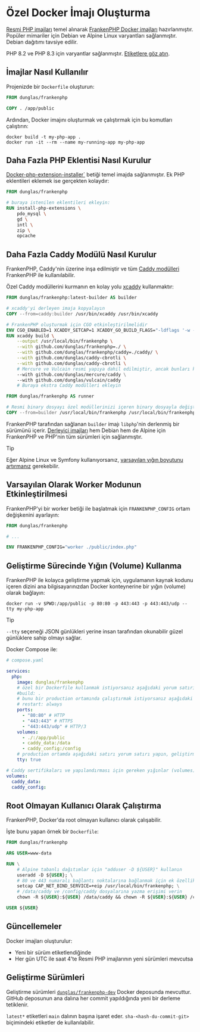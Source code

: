 # Özel Docker İmajı Oluşturma

[Resmi PHP imajları](https://hub.docker.com/_/php/) temel alınarak [FrankenPHP Docker imajları](https://hub.docker.com/r/dunglas/frankenphp) hazırlanmıştır. Popüler mimariler için Debian ve Alpine Linux varyantları sağlanmıştır. Debian dağıtımı tavsiye edilir.

PHP 8.2 ve PHP 8.3 için varyantlar sağlanmıştır. [Etiketlere göz atın](https://hub.docker.com/r/dunglas/frankenphp/tags).

## İmajlar Nasıl Kullanılır

Projenizde bir `Dockerfile` oluşturun:

```dockerfile
FROM dunglas/frankenphp

COPY . /app/public
```

Ardından, Docker imajını oluşturmak ve çalıştırmak için bu komutları çalıştırın:

```console
docker build -t my-php-app .
docker run -it --rm --name my-running-app my-php-app
```

## Daha Fazla PHP Eklentisi Nasıl Kurulur

[Docker-php-extension-installer`](https://github.com/mlocati/docker-php-extension-installer) betiği temel imajda sağlanmıştır.
Ek PHP eklentileri eklemek ise gerçekten kolaydır:

```dockerfile
FROM dunglas/frankenphp

# buraya istenilen eklentileri ekleyin:
RUN install-php-extensions \
	pdo_mysql \
	gd \
	intl \
	zip \
	opcache
```

## Daha Fazla Caddy Modülü Nasıl Kurulur

FrankenPHP, Caddy'nin üzerine inşa edilmiştir ve tüm [Caddy modülleri](https://caddyserver.com/docs/modules/) FrankenPHP ile kullanılabilir.

Özel Caddy modüllerini kurmanın en kolay yolu [xcaddy](https://github.com/caddyserver/xcaddy) kullanmaktır:

```dockerfile
FROM dunglas/frankenphp:latest-builder AS builder

# xcaddy'yi derleyen imaja kopyalayın
COPY --from=caddy:builder /usr/bin/xcaddy /usr/bin/xcaddy

# FrankenPHP oluşturmak için CGO etkinleştirilmelidir
ENV CGO_ENABLED=1 XCADDY_SETCAP=1 XCADDY_GO_BUILD_FLAGS="-ldflags '-w -s'"
RUN xcaddy build \
	--output /usr/local/bin/frankenphp \
	--with github.com/dunglas/frankenphp=./ \
	--with github.com/dunglas/frankenphp/caddy=./caddy/ \
	--with github.com/dunglas/caddy-cbrotli \
	--with github.com/dunglas/caddy-cbrotli \
	# Mercure ve Vulcain resmi yapıya dahil edilmiştir, ancak bunları kaldırmaktan çekinmeyin
	--with github.com/dunglas/mercure/caddy \
	--with github.com/dunglas/vulcain/caddy
	# Buraya ekstra Caddy modülleri ekleyin

FROM dunglas/frankenphp AS runner

# Resmi binary dosyayı özel modüllerinizi içeren binary dosyayla değiştirin
COPY --from=builder /usr/local/bin/frankenphp /usr/local/bin/frankenphp
```

FrankenPHP tarafından sağlanan `builder` imajı `libphp`'nin derlenmiş bir sürümünü içerir.
[Derleyici imajları](https://hub.docker.com/r/dunglas/frankenphp/tags?name=builder) hem Debian hem de Alpine için FrankenPHP ve PHP'nin tüm sürümleri için sağlanmıştır.

> [!TIP]
>
> Eğer Alpine Linux ve Symfony kullanıyorsanız,
> [varsayılan yığın boyutunu artırmanız](compile.md#using-xcaddy) gerekebilir.

## Varsayılan Olarak Worker Modunun Etkinleştirilmesi

FrankenPHP'yi bir worker betiği ile başlatmak için `FRANKENPHP_CONFIG` ortam değişkenini ayarlayın:

```dockerfile
FROM dunglas/frankenphp

# ...

ENV FRANKENPHP_CONFIG="worker ./public/index.php"
```

## Geliştirme Sürecinde Yığın (Volume) Kullanma

FrankenPHP ile kolayca geliştirme yapmak için, uygulamanın kaynak kodunu içeren dizini ana bilgisayarınızdan Docker konteynerine bir yığın (volume) olarak bağlayın:

```console
docker run -v $PWD:/app/public -p 80:80 -p 443:443 -p 443:443/udp --tty my-php-app
```

> [!TIP]
>
> `--tty` seçeneği JSON günlükleri yerine insan tarafından okunabilir güzel günlüklere sahip olmayı sağlar.

Docker Compose ile:

```yaml
# compose.yaml

services:
  php:
    image: dunglas/frankenphp
    # özel bir Dockerfile kullanmak istiyorsanız aşağıdaki yorum satırını kaldırın
    #build: .
    # bunu bir production ortamında çalıştırmak istiyorsanız aşağıdaki yorum satırını kaldırın
    # restart: always
    ports:
      - "80:80" # HTTP
      - "443:443" # HTTPS
      - "443:443/udp" # HTTP/3
    volumes:
      - ./:/app/public
      - caddy_data:/data
      - caddy_config:/config
    # production ortamda aşağıdaki satırı yorum satırı yapın, geliştirme ortamında insan tarafından okunabilir güzel günlüklere sahip olmanızı sağlar
    tty: true

# Caddy sertifikaları ve yapılandırması için gereken yığınlar (volumes)
volumes:
  caddy_data:
  caddy_config:
```

## Root Olmayan Kullanıcı Olarak Çalıştırma

FrankenPHP, Docker'da root olmayan kullanıcı olarak çalışabilir.

İşte bunu yapan örnek bir `Dockerfile`:

```dockerfile
FROM dunglas/frankenphp

ARG USER=www-data

RUN \
	# Alpine tabanlı dağıtımlar için "adduser -D ${USER}" kullanın
	useradd -D ${USER}; \
	# 80 ve 443 numaralı bağlantı noktalarına bağlanmak için ek özellik ekleyin
	setcap CAP_NET_BIND_SERVICE=+eip /usr/local/bin/frankenphp; \
	# /data/caddy ve /config/caddy dosyalarına yazma erişimi verin
	chown -R ${USER}:${USER} /data/caddy && chown -R ${USER}:${USER} /config/caddy;

USER ${USER}
```

## Güncellemeler

Docker imajları oluşturulur:

* Yeni bir sürüm etiketlendiğinde
* Her gün UTC ile saat 4'te Resmi PHP imajlarının yeni sürümleri mevcutsa

## Geliştirme Sürümleri

Geliştirme sürümleri [`dunglas/frankenphp-dev`](https://hub.docker.com/repository/docker/dunglas/frankenphp-dev) Docker deposunda mevcuttur.
GitHub deposunun ana dalına her commit yapıldığında yeni bir derleme tetiklenir.

`latest*` etiketleri `main` dalının başına işaret eder.
`sha-<hash-du-commit-git>` biçimindeki etiketler de kullanılabilir.
